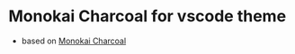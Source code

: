 # Monokai Charcoal for vscode theme

* based on [Monokai Charcoal](http://colorsublime.com/theme/Monokai-Charcoal)
